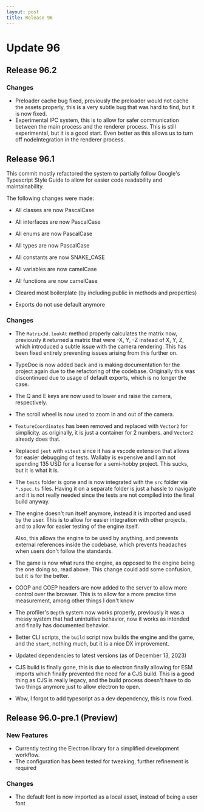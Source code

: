 ```yaml
---
layout: post
title: Release 96
---
```


# Update 96

## Release 96.2

### Changes

-   Preloader cache bug fixed, previously the preloader would not cache the assets
    properly, this is a very subtle bug that was hard to find, but it is now fixed.
-   Experimental IPC system, this is to allow for safer communication between the
    main process and the renderer process. This is still experimental, but it is
    a good start. Even better as this allows us to turn off nodeIntegration in
    the renderer process.

## Release 96.1

This commit mostly refactored the system to partially follow Google's Typescript Style Guide to allow for easier code readability and maintainability.

The following changes were made:

-   All classes are now PascalCase
-   All interfaces are now PascalCase
-   All enums are now PascalCase
-   All types are now PascalCase

-   All constants are now SNAKE_CASE
-   All variables are now camelCase
-   All functions are now camelCase

-   Cleared most boilerplate (by including public in methods and properties)
-   Exports do not use default anymore

### Changes

-   The `Matrix3d.lookAt` method properly calculates the matrix now, previously it
    returned a matrix that were -X, Y, -Z instead of X, Y, Z, which introduced a subtle
    issue with the camera rendering. This has been fixed entirely preventing issues
    arising from this further on.
-   TypeDoc is now added back and is making documentation for the project again due to
    the refactoring of the codebase. Originally this was discontinued due to usage of
    default exports, which is no longer the case.
-   The Q and E keys are now used to lower and raise the camera, respectively.
-   The scroll wheel is now used to zoom in and out of the camera.
-   `TextureCoordinates` has been removed and replaced with `Vector2` for simplicity.
    as originally, it is just a container for 2 numbers. and `Vector2` already does that.
-   Replaced `jest` with `vitest` since it has a vscode extension that allows for easier
    debugging of tests. Wallaby is expensive and I am not spending 135 USD for a license
    for a semi-hobby project. This sucks, but it is what it is.
-   The `tests` folder is gone and is now integrated with the `src` folder via `*.spec.ts`
    files. Having it on a separate folder is just a hassle to navigate and it is not
    really needed since the tests are not compiled into the final build anyway.
-   The engine doesn't run itself anymore, instead it is imported and used by the user.
    This is to allow for easier integration with other projects, and to allow for
    easier testing of the engine itself.

    Also, this allows the engine to be used by anything, and prevents external references
    inside the codebase, which prevents headaches when users don't follow the standards.

-   The game is now what runs the engine, as opposed to the engine being the one
    doing so, read above. This change could add some confusion, but it is for the
    better.
-   COOP and COEP headers are now added to the server to allow more control over the browser.
    This is to allow for a more precise time measurement, among other things I don't know
-   The profiler's `Depth` system now works properly, previously it was a messy system
    that had unintuitive behavior, now it works as intended and finally has documented
    behavior.
-   Better CLI scripts, the `build` script now builds the engine and the game, and the
    `start`, nothing much, but it is a nice DX improvement.
-   Updated dependencies to latest versions (as of December 13, 2023)
-   CJS build is finally gone, this is due to electron finally allowing for ESM imports
    which finally prevented the need for a CJS build. This is a good thing as CJS
    is really legacy, and the build process doesn't have to do two things anymore
    just to allow electron to open.
-   Wow, I forgot to add typescript as a dev dependency, this is now fixed.

## Release 96.0-pre.1 (Preview)

### New Features

-   Currently testing the Electron library for a simplified development workflow.
-   The configuration has been tested for tweaking, further refinement is required

### Changes

-   The default font is now imported as a local asset, instead of being a user font
